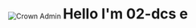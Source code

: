 <div align = "center">
  <img src = "https://svg-banners.vercel.app/api?type=rainbow&text1=Crown%20Admin%20👑&width=800&height=400" alt = "Crown Admin" />
  <h1 style = "display: inline-block;"> Hello I'm 02-dcs 
    e
  </h1>
</div>
